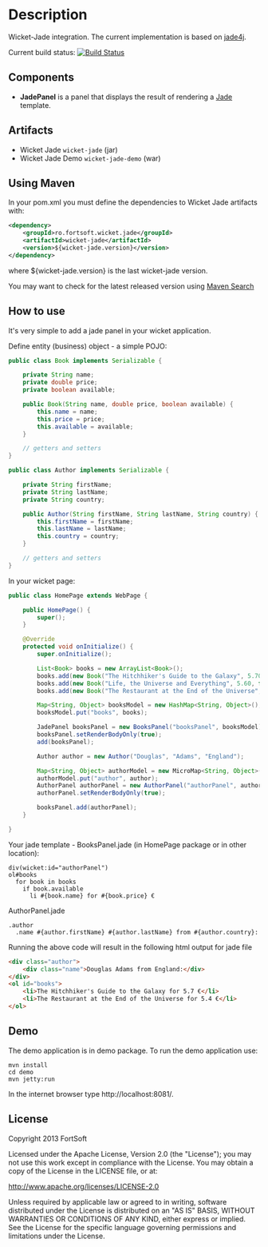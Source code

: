 Description
=====================
Wicket-Jade integration. The current implementation is based on [jade4j](https://github.com/neuland/jade4j).

Current build status: [![Build Status](https://buildhive.cloudbees.com/job/decebals/job/wicket-jade/badge/icon)](https://buildhive.cloudbees.com/job/decebals/job/wicket-jade/)

Components
-------------------
- **JadePanel** is a panel that displays the result of rendering a [Jade](http://jade-lang.com/) template.

Artifacts
-------------------
- Wicket Jade `wicket-jade` (jar)
- Wicket Jade Demo `wicket-jade-demo` (war)

Using Maven
-------------------
In your pom.xml you must define the dependencies to Wicket Jade artifacts with:

```xml
<dependency>
    <groupId>ro.fortsoft.wicket.jade</groupId>
    <artifactId>wicket-jade</artifactId>
    <version>${wicket-jade.version}</version>
</dependency>
```

where ${wicket-jade.version} is the last wicket-jade version.

You may want to check for the latest released version using [Maven Search](http://search.maven.org/#search%7Cga%7C1%7Cwicket-jade)

How to use
-------------------
It's very simple to add a jade panel in your wicket application.

Define entity (business) object - a simple POJO:

```java
public class Book implements Serializable {

	private String name;
	private double price;
	private boolean available;

	public Book(String name, double price, boolean available) {
		this.name = name;
		this.price = price;
		this.available = available;
	}

    // getters and setters
}
```

```java
public class Author implements Serializable {

	private String firstName;
	private String lastName;
	private String country;

	public Author(String firstName, String lastName, String country) {
		this.firstName = firstName;
		this.lastName = lastName;
		this.country = country;
	}

	// getters and setters
}
```

In your wicket page:

```java
public class HomePage extends WebPage {

    public HomePage() {
	    super();
    }

    @Override
    protected void onInitialize() {
	    super.onInitialize();

		List<Book> books = new ArrayList<Book>();
		books.add(new Book("The Hitchhiker's Guide to the Galaxy", 5.70, true));
		books.add(new Book("Life, the Universe and Everything", 5.60, false));
		books.add(new Book("The Restaurant at the End of the Universe", 5.40, true));

		Map<String, Object> booksModel = new HashMap<String, Object>();
		booksModel.put("books", books);

		JadePanel booksPanel = new BooksPanel("booksPanel", booksModel);
		booksPanel.setRenderBodyOnly(true);
		add(booksPanel);

		Author author = new Author("Douglas", "Adams", "England");

		Map<String, Object> authorModel = new MicroMap<String, Object>();
		authorModel.put("author", author);
		AuthorPanel authorPanel = new AuthorPanel("authorPanel", authorModel);
		authorPanel.setRenderBodyOnly(true);

		booksPanel.add(authorPanel);
    }

}
```

Your jade template - BooksPanel.jade (in HomePage package or in other location):

```
div(wicket:id="authorPanel")
ol#books
  for book in books
    if book.available
      li #{book.name} for #{book.price} €
```

AuthorPanel.jade

```
.author
  .name #{author.firstName} #{author.lastName} from #{author.country}:
```

Running the above code will result in the following html output for jade file

```html
<div class="author">
	<div class="name">Douglas Adams from England:</div>
</div>
<ol id="books">
	<li>The Hitchhiker's Guide to the Galaxy for 5.7 €</li>
	<li>The Restaurant at the End of the Universe for 5.4 €</li>
</ol>
```

Demo
-------------------
The demo application is in demo package.
To run the demo application use:

    mvn install
    cd demo
    mvn jetty:run

In the internet browser type http://localhost:8081/.

License
--------------
Copyright 2013 FortSoft

Licensed under the Apache License, Version 2.0 (the "License"); you may not use this work except in compliance with
the License. You may obtain a copy of the License in the LICENSE file, or at:

http://www.apache.org/licenses/LICENSE-2.0

Unless required by applicable law or agreed to in writing, software distributed under the License is distributed on
an "AS IS" BASIS, WITHOUT WARRANTIES OR CONDITIONS OF ANY KIND, either express or implied. See the License for the
specific language governing permissions and limitations under the License.
